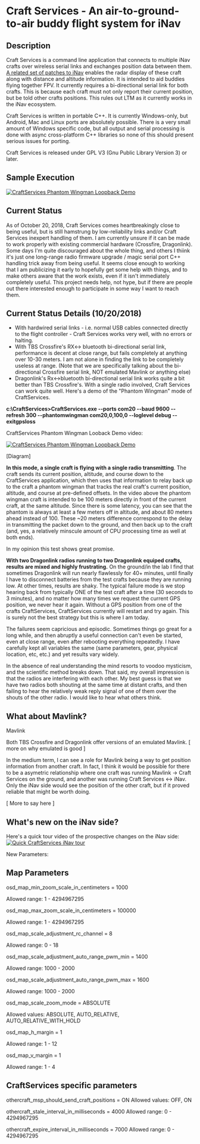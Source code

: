 # Craft Services - An air-to-ground-to-air buddy flight system for iNav

## Description

Craft Services is a command line application that connects to multiple iNav crafts over wireless serial links and exchanges position data between them. [A related set of patches to iNav](https://github.com/StewLG/inav/tree/CraftServicesHandRebase) enables the radar display of these craft along with distance and altitude information. It is intended to aid buddies flying together FPV. It currently requires a bi-directional serial link for both crafts. This is because each craft must not only report their current position, but be told other crafts positions. This rules out LTM as it currently works in the iNav ecosystem.

Craft Services is written in portable C++. It is currently Windows-only, but Android, Mac and Linux ports are absolutely possible. There is a very small amount of Windows specific code, but all output and serial processing is done with async cross-platform C++ libraries so none of this should present serious issues for porting.

Craft Services is released under GPL V3 (Gnu Public Library Version 3) or later.

## Sample Execution

[![CraftServices Phantom Wingman Loopback Demo](https://i.vimeocdn.com/video/733615379_640.jpg)](https://vimeo.com/296246413/bfea54dfde)

## Current Status

As of October 20, 2018, Craft Services comes heartbreakingly close to being useful, but is still hamstrung by low-reliability links and/or Craft Services inexpert handling of them. I am currently unsure if it can be made to work properly with existing commercial hardware (Crossfire, Dragonlink). Some days I'm quite discouraged about the whole thing, and others I thiink it's just one long-range radio firmware upgrade / magic serial port C++ handling trick away from being useful. It seems close enough to working that I am publicizing it early to hopefully get some help with things, and to make others aware that the work exists, even if it isn't immediately completely useful. This project needs help, not hype, but if there are people out there interested enough to participate in some way I want to reach them.

## Current Status Details (10/20/2018)

* With hardwired serial links - i.e. normal USB cables connected directly to the flight controller - Craft Services works very well, with no errors or halting.
* With TBS Crossfire's RX<-> bluetooth bi-directional serial link, performance is decent at close range, but fails completely at anything over 10-30 meters. I am not alone in finding the link to be completely useless at range. (Note that we are specifically talking about the bi-directional Crossfire serial link, NOT emulated Mavlink or anything else)
* Dragonlink's Rx<->bluetooth bi-directional serial link works quite a bit better than TBS Crossfire's. With a single radio involved, Craft Services can work quite well. Here's a demo of the "Phantom Wingman" mode of CraftServices. 

**c:\CraftServices>CraftServices.exe --ports com20 --baud 9600 --refresh 300 --phantomwingman com20,0,100,0 --loglevel debug --exitgpsloss**

CraftServices Phantom Wingman Looback Demo video:

[![CraftServices Phantom Wingman Loopback Demo](https://i.vimeocdn.com/video/733595452_640.jpg)](https://vimeo.com/296230738/47e155a2db)


[Diagram]

**In this mode, a single craft is flying with a single radio transmitting**. The craft sends its current position, altitude, and course down to the CraftServices application, which then uses that information to relay back up to the craft a phantom wingman that tracks the real craft's current position, altitude, and course at pre-defined offsets. In the video above the phantom wingman craft is intended to be 100 meters directly in front of the current craft, at the same altitude. Since there is some latency, you can see that the phantom is always at least a few meters off in altitude, and about 80 meters ahead instead of 100. These ~20 meters difference correspond to the delay in transmitting the packet down to the ground, and then back up to the craft (and, yes, a relatively minscule amount of CPU processing time as well at both ends).

In my opinion this test shows great promise.

**With two Dragonlink radios running to two Dragonlink equiped crafts, results are mixed and highly frustrating.** On the ground/in the lab I find that sometimes Dragonlink will run nearly flawlessly for 40+ minutes, until finally I have to disconnect batteries from the test crafts because they are running low. At other times, results are shaky. The typical failure mode is we stop hearing back from typically ONE of the test craft after a time (30 seconds to 3 minutes), and no matter how many times we request the current GPS position, we never hear it again. Without a GPS position from one of the crafts CraftServices, CraftServices currently will restart and try again. This is surely not the best strategy but this is where I am today.

The failures seem capricious and episodic. Sometimes things go great for a long while, and then abruptly a useful connection can't even be started, even at close range, even after rebooting everything repeatedly. I have carefully kept all variables the same (same parameters, gear, physical location, etc, etc.) and yet results vary widely.

In the absence of real understanding the mind resorts to voodoo mysticism, and the scientific method breaks down. That said, my overall impression is that the radios are interfering with each other. My best guess is that we have two radios both shouting at the same time at distant crafts, and then failing to hear the relatively weak reply signal of one of them over the shouts of the other radio. I would like to hear what others think.

## What about Mavlink? 

Mavlink 

Both TBS Crossfire and Dragonlink offer versions of an emulated Mavlink. [ more on why emulated is good ]

In the medium term, I can see a role for Mavlink being a way to get position information from another craft. In fact, I think it would be possible for there to be a asymetric relationship where one craft was running Mavlink -> Craft Services on the ground, and another was running Craft Services <-> iNav. Only the iNav side would see the position of the other craft, but if it proved reliable that might be worth doing.

[ More to say here ]

## What's new on the iNav side?

Here's a quick tour video of the prospective changes on the iNav side:
[![Quick CraftServices iNav tour](https://i.vimeocdn.com/video/733613502_640.jpg)](https://vimeo.com/296244911/4e7a55570f)

New Parameters:

## Map Parameters
osd_map_min_zoom_scale_in_centimeters = 1000

Allowed range: 1 - 4294967295

osd_map_max_zoom_scale_in_centimeters = 100000

Allowed range: 1 - 4294967295

osd_map_scale_adjustment_rc_channel = 8

Allowed range: 0 - 18

osd_map_scale_adjustment_auto_range_pwm_min = 1400

Allowed range: 1000 - 2000

osd_map_scale_adjustment_auto_range_pwm_max = 1600

Allowed range: 1000 - 2000

osd_map_scale_zoom_mode = ABSOLUTE

Allowed values: ABSOLUTE, AUTO_RELATIVE, AUTO_RELATIVE_WITH_HOLD

osd_map_h_margin = 1

Allowed range: 1 - 12

osd_map_v_margin = 1

Allowed range: 1 - 4

## CraftServices specific parameters

othercraft_msp_should_send_craft_positions = ON
Allowed values: OFF, ON

othercraft_stale_interval_in_milliseconds = 4000
Allowed range: 0 - 4294967295

othercraft_expire_interval_in_milliseconds = 7000
Allowed range: 0 - 4294967295


